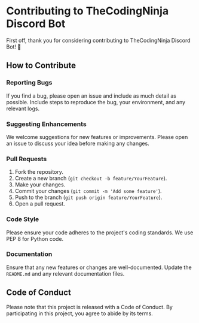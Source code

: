 # Contributing to TheCodingNinja Discord Bot

First off, thank you for considering contributing to TheCodingNinja Discord Bot! 🎉

## How to Contribute

### Reporting Bugs

If you find a bug, please open an issue and include as much detail as possible. Include steps to reproduce the bug, your environment, and any relevant logs.

### Suggesting Enhancements

We welcome suggestions for new features or improvements. Please open an issue to discuss your idea before making any changes.

### Pull Requests

1. Fork the repository.
2. Create a new branch (`git checkout -b feature/YourFeature`).
3. Make your changes.
4. Commit your changes (`git commit -m 'Add some feature'`).
5. Push to the branch (`git push origin feature/YourFeature`).
6. Open a pull request.

### Code Style

Please ensure your code adheres to the project's coding standards. We use PEP 8 for Python code.

### Documentation

Ensure that any new features or changes are well-documented. Update the `README.md` and any relevant documentation files.

## Code of Conduct

Please note that this project is released with a Code of Conduct. By participating in this project, you agree to abide by its terms.
